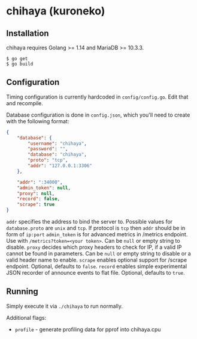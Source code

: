 chihaya (kuroneko)
=======

Installation
-------------

chihaya requires Golang >= 1.14 and MariaDB >= 10.3.3.

```
$ go get
$ go build
```

Configuration
-------------

Timing configuration is currently hardcoded in `config/config.go`. Edit that and recompile.

Database configuration is done in `config.json`, which you'll need to create with the following format:

```json
{
	"database": {
		"username": "chihaya",
		"password": "",
		"database": "chihaya",
		"proto": "tcp",
		"addr": "127.0.0.1:3306"
	},

	"addr": ":34000",
	"admin_token": null,
	"proxy": null,
	"record": false,
	"scrape": true
}
```

`addr` specifies the address to bind the server to. Possible values for `database.proto` are `unix` and `tcp`. If protocol is `tcp` then `addr` should be in form of `ip:port`
`admin_token` is for advanced metrics in /metrics endpoint. Use with `/metrics?token=<your token>`. Can be `null` or empty string to disable.
`proxy` decides which proxy headers to check for IP, if a valid IP cannot be found in parameters. Can be `null` or empty string to disable or a valid header name to enable.
`scrape` enables optional support for /scrape endpoint. Optional, defaults to `false`.
`record` enables simple experimental JSON recorder of announce events to flat file. Optional, defaults to `true`.

Running
-------

Simply execute it via `./chihaya` to run normally.

Additional flags:
- `profile` - generate profiling data for pprof into chihaya.cpu
